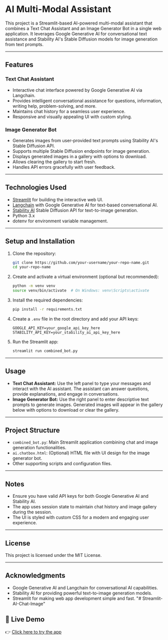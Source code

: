 # AI Multi-Modal Assistant

This project is a Streamlit-based AI-powered multi-modal assistant that combines a Text Chat Assistant and an Image Generator Bot in a single web application. It leverages Google Generative AI for conversational text assistance and Stability AI's Stable Diffusion models for image generation from text prompts.

---

## Features

### Text Chat Assistant
- Interactive chat interface powered by Google Generative AI via Langchain.
- Provides intelligent conversational assistance for questions, information, writing help, problem-solving, and more.
- Maintains chat history for a seamless user experience.
- Responsive and visually appealing UI with custom styling.

### Image Generator Bot
- Generates images from user-provided text prompts using Stability AI's Stable Diffusion API.
- Supports multiple Stable Diffusion endpoints for image generation.
- Displays generated images in a gallery with options to download.
- Allows clearing the gallery to start fresh.
- Handles API errors gracefully with user feedback.

---

## Technologies Used

- [Streamlit](https://streamlit.io/) for building the interactive web UI.
- [Langchain](https://langchain.com/) with Google Generative AI for text-based conversational AI.
- [Stability AI](https://stability.ai/) Stable Diffusion API for text-to-image generation.
- Python 3.x
- dotenv for environment variable management.

---

## Setup and Installation

1. Clone the repository:
   ```bash
   git clone https://github.com/your-username/your-repo-name.git
   cd your-repo-name
   ```

2. Create and activate a virtual environment (optional but recommended):
   ```bash
   python -m venv venv
   source venv/bin/activate  # On Windows: venv\Scripts\activate
   ```

3. Install the required dependencies:
   ```bash
   pip install -r requirements.txt
   ```

4. Create a `.env` file in the root directory and add your API keys:
   ```
   GOOGLE_API_KEY=your_google_api_key_here
   STABILITY_API_KEY=your_stability_ai_api_key_here
   ```

5. Run the Streamlit app:
   ```bash
   streamlit run combined_bot.py
   ```

---

## Usage

- **Text Chat Assistant:** Use the left panel to type your messages and interact with the AI assistant. The assistant can answer questions, provide explanations, and engage in conversations.
- **Image Generator Bot:** Use the right panel to enter descriptive text prompts to generate images. Generated images will appear in the gallery below with options to download or clear the gallery.

---

## Project Structure

- `combined_bot.py`: Main Streamlit application combining chat and image generation functionalities.
- `ai.chatbox.html`: (Optional) HTML file with UI design for the image generator bot.
- Other supporting scripts and configuration files.

---

## Notes

- Ensure you have valid API keys for both Google Generative AI and Stability AI.
- The app uses session state to maintain chat history and image gallery during the session.
- The UI is styled with custom CSS for a modern and engaging user experience.

---

## License

This project is licensed under the MIT License.

---

## Acknowledgments

- Google Generative AI and Langchain for conversational AI capabilities.
- Stability AI for providing powerful text-to-image generation models.
- Streamlit for making web app development simple and fast.
"# Streamlit-AI-Chat-Image" 

## 🚀 Live Demo

👉 [Click here to try the app](https://app-ai-chat-image-generator.streamlit.app/)
